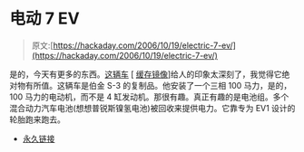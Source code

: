 # 电动 7 EV

> 原文:[https://hackaday.com/2006/10/19/electric-7-ev/](https://hackaday.com/2006/10/19/electric-7-ev/)

是的，今天有更多的东西。[这辆车](http://www.electric7.com/) [ [缓存镜像](http://www.electric7.com.nyud.net:8080/)]给人的印象太深刻了，我觉得它绝对物有所值。这辆车是伯金 S-3 的复制品。他安装了一个三相 100 马力，是的，100 马力的电动机，而不是 4 缸发动机。那很有趣。真正有趣的是电池组。多个混合动力汽车电池(想想普锐斯镍氢电池)被回收来提供电力。它靠专为 EV1 设计的轮胎跑来跑去。

*   [永久链接](http://www.electric7.com/)